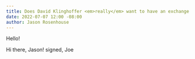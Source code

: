 ```yaml
---
title: Does David Klinghoffer <em>really</em> want to have an exchange of ideas?
date: 2022-07-07 12:00 -08:00
author: Jason Rosenhouse
---
```


Hello!

Hi there, Jason! signed, Joe
